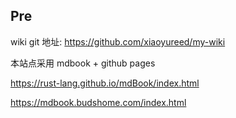 ## Pre

wiki git 地址: https://github.com/xiaoyureed/my-wiki

本站点采用 mdbook + github pages 

https://rust-lang.github.io/mdBook/index.html

https://mdbook.budshome.com/index.html
